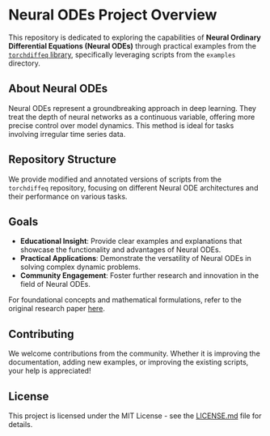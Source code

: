 # Neural ODEs Project Overview

This repository is dedicated to exploring the capabilities of **Neural Ordinary Differential Equations (Neural ODEs)** through practical examples from the [`torchdiffeq` library](https://github.com/rtqichen/torchdiffeq), specifically leveraging scripts from the `examples` directory.

## About Neural ODEs

Neural ODEs represent a groundbreaking approach in deep learning. They treat the depth of neural networks as a continuous variable, offering more precise control over model dynamics. This method is ideal for tasks involving irregular time series data.

## Repository Structure

We provide modified and annotated versions of scripts from the `torchdiffeq` repository, focusing on different Neural ODE architectures and their performance on various tasks.

## Goals

- **Educational Insight**: Provide clear examples and explanations that showcase the functionality and advantages of Neural ODEs.
- **Practical Applications**: Demonstrate the versatility of Neural ODEs in solving complex dynamic problems.
- **Community Engagement**: Foster further research and innovation in the field of Neural ODEs.

For foundational concepts and mathematical formulations, refer to the original research paper [here](https://arxiv.org/abs/1806.07366).

## Contributing

We welcome contributions from the community. Whether it is improving the documentation, adding new examples, or improving the existing scripts, your help is appreciated!

## License

This project is licensed under the MIT License - see the [LICENSE.md](LICENSE.md) file for details.

